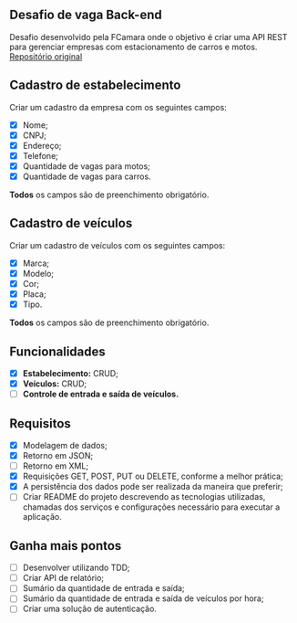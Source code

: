 ## Desafio de vaga Back-end
Desafio desenvolvido pela FCamara onde o objetivo é criar uma API REST para gerenciar empresas com estacionamento de carros e motos.
[Repositório original](https://github.com/fcamarasantos/backend-test-java)

## Cadastro de estabelecimento

Criar um cadastro da empresa com os seguintes campos:
- [x] Nome;
- [x] CNPJ;
- [x] Endereço;
- [x] Telefone;
- [x] Quantidade de vagas para motos;
- [x] Quantidade de vagas para carros.

**Todos** os campos são de preenchimento obrigatório.

## Cadastro de veículos

Criar um cadastro de veículos com os seguintes campos:
- [x] Marca;
- [x] Modelo;
- [x] Cor;
- [x] Placa;
- [x] Tipo.

**Todos** os campos são de preenchimento obrigatório.

## Funcionalidades

   - [x] **Estabelecimento:** CRUD;
   - [x] **Veículos:** CRUD;
   - [ ] **Controle de entrada e saída de veículos.**

## Requisitos

   - [x] Modelagem de dados;
   - [x] Retorno em JSON;
   - [ ] Retorno em XML;
   - [x] Requisições GET, POST, PUT ou DELETE, conforme a melhor prática;
   - [x] A persistência dos dados pode ser realizada da maneira que preferir;
   - [ ] Criar README do projeto descrevendo as tecnologias utilizadas, chamadas dos serviços e configurações necessário para executar a aplicação.
   
## Ganha mais pontos
   - [ ] Desenvolver utilizando TDD;
   - [ ] Criar API de relatório;
   - [ ] Sumário da quantidade de entrada e saída;
   - [ ] Sumário da quantidade de entrada e saída de veículos por hora;
   - [ ] Criar uma solução de autenticação.